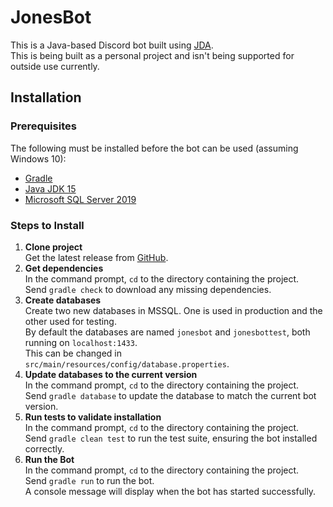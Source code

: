 # JonesBot
This is a Java-based Discord bot built using [JDA](https://github.com/DV8FromTheWorld/JDA).<br>
This is being built as a personal project and isn't being supported for outside use currently.

## Installation
### Prerequisites
The following must be installed before the bot can be used (assuming Windows 10):
* [Gradle](https://gradle.org/)
* [Java JDK 15](https://www.oracle.com/java/technologies/javase-jdk15-downloads.html)
* [Microsoft SQL Server 2019](https://www.microsoft.com/en-us/sql-server/sql-server-2019)

### Steps to Install
1. **Clone project**<br>
<t>Get the latest release from [GitHub](https://github.com/DarrenSJones/JonesBot/releases).<br>
2. **Get dependencies**<br>
<t>In the command prompt, `cd` to the directory containing the project.<br>
<t>Send `gradle check` to download any missing dependencies.<br>
3. **Create databases**<br>
<t>Create two new databases in MSSQL. One is used in production and the other used for testing.<br>
<t>By default the databases are named `jonesbot` and `jonesbottest`, both running on `localhost:1433`.<br>
<t>This can be changed in `src/main/resources/config/database.properties`.<br>
4. **Update databases to the current version**<br>
<t>In the command prompt, `cd` to the directory containing the project.<br>
<t>Send `gradle database` to update the database to match the current bot version.<br>
5. **Run tests to validate installation**<br>
<t>In the command prompt, `cd` to the directory containing the project.<br>
<t>Send `gradle clean test` to run the test suite, ensuring the bot installed correctly.<br>
6. **Run the Bot**<br>
<t>In the command prompt, `cd` to the directory containing the project.<br>
<t>Send `gradle run` to run the bot.<br>
<t>A console message will display when the bot has started successfully.
